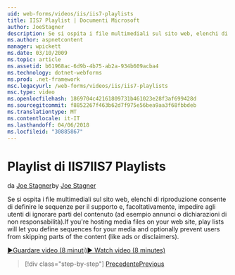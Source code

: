 ```yaml
---
uid: web-forms/videos/iis/iis7-playlists
title: IIS7 Playlist | Documenti Microsoft
author: JoeStagner
description: Se si ospita i file multimediali sul sito web, elenchi di riproduzione consentono di definire le sequenze per il supporto e, facoltativamente, impedire agli utenti di ignorare parti di t...
ms.author: aspnetcontent
manager: wpickett
ms.date: 03/10/2009
ms.topic: article
ms.assetid: b61968ac-6d9b-4b75-ab2a-934b609acba4
ms.technology: dotnet-webforms
ms.prod: .net-framework
msc.legacyurl: /web-forms/videos/iis/iis7-playlists
msc.type: video
ms.openlocfilehash: 1869704c42161809731b461023e28f3af699428d
ms.sourcegitcommit: f8852267f463b62d7f975e56bea9aa3f68fbbdeb
ms.translationtype: MT
ms.contentlocale: it-IT
ms.lasthandoff: 04/06/2018
ms.locfileid: "30885867"
---
```

<a name="iis7-playlists"></a><span data-ttu-id="e28c4-103">Playlist di IIS7</span><span class="sxs-lookup"><span data-stu-id="e28c4-103">IIS7 Playlists</span></span>
====================
<span data-ttu-id="e28c4-104">da [Joe Stagner](https://github.com/JoeStagner)</span><span class="sxs-lookup"><span data-stu-id="e28c4-104">by [Joe Stagner](https://github.com/JoeStagner)</span></span>

<span data-ttu-id="e28c4-105">Se si ospita i file multimediali sul sito web, elenchi di riproduzione consente di definire le sequenze per il supporto e, facoltativamente, impedire agli utenti di ignorare parti del contenuto (ad esempio annunci o dichiarazioni di non responsabilità).</span><span class="sxs-lookup"><span data-stu-id="e28c4-105">If you're hosting media files on your web site, play lists will let you define sequences for your media and optionally prevent users from skipping parts of the content (like ads or disclaimers).</span></span>

[<span data-ttu-id="e28c4-106">&#9654;Guardare video (8 minuti)</span><span class="sxs-lookup"><span data-stu-id="e28c4-106">&#9654; Watch video (8 minutes)</span></span>](https://channel9.msdn.com/Blogs/ASP-NET-Site-Videos/iis7-playlists)

> [!div class="step-by-step"]
> [<span data-ttu-id="e28c4-107">Precedente</span><span class="sxs-lookup"><span data-stu-id="e28c4-107">Previous</span></span>](bit-rate-throttling.md)
